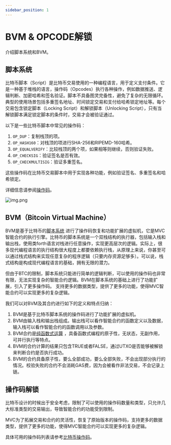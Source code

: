 ```yaml
---
sidebar_position: 1
---
```


# BVM & OPCODE解锁

介绍脚本系统和BVM。

## 脚本系统

比特币脚本（Script）是比特币交易使用的一种编程语言，用于定义支付条件。它是一种基于堆栈的语言，操作码（Opcodes）执行各种操作，例如数据推送、逻辑判断、加密哈希和签名验证。脚本不具备图灵完备性，避免了复杂的无限循环。典型的使用场景包括多重签名地址、时间锁定交易和支付给哈希锁定地址等。每个交易包含锁定脚本（Locking
Script）和解锁脚本（Unlocking Script），只有当解锁脚本满足锁定脚本的条件时，交易才会被验证通过。

以下是一些比特币脚本中常见的操作码：

1. `OP_DUP`：复制栈顶的项。
2. `OP_HASH160`：对栈顶的项进行SHA-256和RIPEMD-160哈希。
3. `OP_EQUALVERIFY`：比较栈顶的两个项，如果相等则继续，否则验证失败。
4. `OP_CHECKSIG`：验证签名是否有效。
5. `OP_CHECKMULTISIG`：验证多重签名。

这些操作码在比特币交易脚本中用于实现各种功能，例如验证签名、多重签名和哈希锁定。

详细信息请参阅[操作码](../../contract/bitcoin-scripts/opcode.md)。

![img.png](/img/bitcoin-script-stack.png)

## BVM（Bitcoin Virtual Machine）

BVM是基于比特币的[脚本系统](https://en.bitcoin.it/wiki/Script)
进行了操作码恢复和功能扩展的虚拟机，它是MVC智能合约的执行引擎。比特币的脚本系统是一个双栈结构的执行器，包括输入栈和输出栈，使用类forth语言对栈进行任意操作，实现更高层次的逻辑。实际上，很多现代编程语言的执行结构很大程度上都要依赖执行栈，从原理上来说，你甚至可以通过栈式结构来实现任意复杂的程序逻辑（只要内存资源足够多）。可以说，栈式结构是构成现代编程语言的基础，拥有无限的潜力。

但由于BTC的限制，脚本系统只能进行简单的逻辑判断，可以使用的操作码也非常有限，无法实现复杂的智能合约逻辑。BVM在脚本系统的基础上进行了功能扩展，引入了更多操作码。
支持更多的数据类型，提供了更多的功能，使得MVC智能合约可以实现更多的复杂逻辑。

我们可以对BVM及其合约进行如下的定义和特点归纳：

1. BVM是基于比特币脚本系统的操作码进行了功能扩展的虚拟机。
2. BVM由输入栈和输出栈组成。输出栈可以看作智能合约的函数定义以及数据，输入栈可以看作智能合约的函数调用以及参数。
3. BVM合约是[纯函数式运算](https://www.turing.com/kb/introduction-to-functional-programming)
   ，具备函数式编程的原子性，无状态，无副作用，可并行执行等特点。
4. BVM的合约计算的结果只包含TRUE或者FALSE，通过UTXO是否能够被解锁来判断合约是否执行成功。
5. BVM的合约具备原子性，要么全部成功，要么全部失败，不会出现部分执行的情况。校验失败的合约不会消耗GAS费，因为会被看作非法交易，不会记录上链。

## 操作码解锁

比特币设计的时候出于安全考虑，限制了可以使用的操作码数量和类型，只允许几大标准类型的交易输出，导致智能合约的功能受到限制。

MVC为了拓展交易和合约的灵活性，恢复了原始版本的操作码，支持更多的数据类型，提供了更多的功能，使得MVC智能合约可以实现更多的复杂逻辑。

具体可用的操作码列表请参考[比特币操作码](https://en.bitcoin.it/wiki/Script)。
